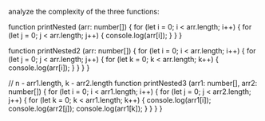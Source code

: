 analyze the complexity of the three functions:

function printNested (arr: number[]) {
  for (let i = 0; i < arr.length; i++) {
    for (let j = 0; j < arr.length; j++) {
      console.log(arr[i]);
    }
  }
}

function printNested2 (arr: number[]) {
  for (let i = 0; i < arr.length; i++) {
    for (let j = 0; j < arr.length; j++) {
      for (let k = 0; k < arr.length; k++) {
        console.log(arr[i]);
      }
    }
  }
}

// n - arr1.length, k - arr2.length
function printNested3 (arr1: number[], arr2: number[]) {
  for (let i = 0; i < arr1.length; i++) {
    for (let j = 0; j < arr2.length; j++) { 
      for (let k = 0; k < arr1.length; k++) { 
        console.log(arr1[i]);
        console.log(arr2[j]);
        console.log(arr1[k]);
      }
    }
  }
}